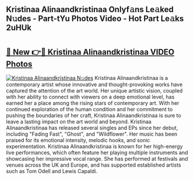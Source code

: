 ## Kristinaa Alinaandkristinaa Onlyf𝚊ns Le𝚊ked N𝚞des - Part-tYu Photos Video - Hot Part Le𝚊ks 2uHUk

# <h2><a href="http://ab63063.deff.icu/?id=Kristinaa+Alinaandkristinaa">🔗 New 👉🔴 Kristinaa Alinaandkristinaa VIDEO Photos</a></h2>

[![Kristinaa Alinaandkristinaa N𝚞des](https://i.imgur.com/rIISA9y.gif)](http://ab63063.deff.icu/?id=Kristinaa+Alinaandkristinaa)
Kristinaa Alinaandkristinaa is a contemporary artist whose innovative and thought-provoking works have captured the attention of the art world. Her unique artistic vision, coupled with her ability to connect with viewers on a deep emotional level, has earned her a place among the rising stars of contemporary art. With her continued exploration of the human condition and her commitment to pushing the boundaries of her craft, Kristinaa Alinaandkristinaa is sure to leave a lasting impact on the art world and beyond. Kristinaa Alinaandkristinaa has released several singles and EPs since her debut, including "Fading Fast", "Ghost", and "Wildflower". Her music has been praised for its emotional intensity, melodic hooks, and sonic experimentation. Kristinaa Alinaandkristinaa is known for her high-energy live performances, which often feature her playing multiple instruments and showcasing her impressive vocal range. She has performed at festivals and venues across the UK and Europe, and has supported established artists such as Tom Odell and Lewis Capaldi.
